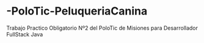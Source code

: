# -PoloTic-PeluqueriaCanina
Trabajo Practico Obligatorio Nº2 del PoloTic de Misiones para Desarrollador FullStack Java
